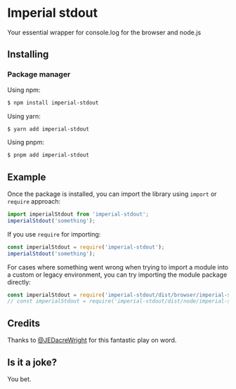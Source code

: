 # Imperial stdout

Your essential wrapper for console.log for the browser and node.js

## Installing

### Package manager

Using npm:

```bash
$ npm install imperial-stdout
```

Using yarn:

```bash
$ yarn add imperial-stdout
```

Using pnpm:

```bash
$ pnpm add imperial-stdout
```

## Example

Once the package is installed, you can import the library using `import` or `require` approach:

```js
import imperialStdout from 'imperial-stdout';
imperialStdout('something');
```

If you use `require` for importing:

```js
const imperialStdout = require('imperial-stdout');
imperialStdout('something');
```

For cases where something went wrong when trying to import a module into a custom or legacy environment,
you can try importing the module package directly:

```js
const imperialStdout = require('imperial-stdout/dist/browser/imperial-stdout.cjs'); // browser commonJS bundle (ES2017)
// const imperialStdout = require('imperial-stdout/dist/node/imperial-stdout.cjs'); // node commonJS bundle (ES2017)
```

## Credits

Thanks to [@JEDacreWright](https://github.com/JEDacreWright) for this fantastic play on word.

## Is it a joke?

You bet.
